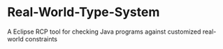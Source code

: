 # Real-World-Type-System
A Eclipse RCP tool for checking Java programs against customized real-world constraints
